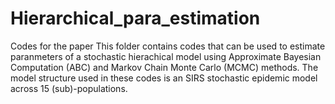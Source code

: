 # Hierarchical_para_estimation 
 Codes for the paper 
 This folder contains codes that can be used to estimate paranmeters of a stochastic hierachical model using Approximate Bayesian Computation (ABC) and Markov Chain Monte Carlo (MCMC) methods. 
 The model structure used in these codes is an SIRS stochastic epidemic model across 15 (sub)-populations. 
